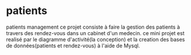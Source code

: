# patients
patients management
ce projet consiste à faire la gestion des patients à travers des rendez-vous dans un cabinet d'un medecin.
ce mini projet est realisé par le diagramme d'activité(la conception) et la creation des bases de données(patients et rendez-vous) à l'aide de Mysql.
